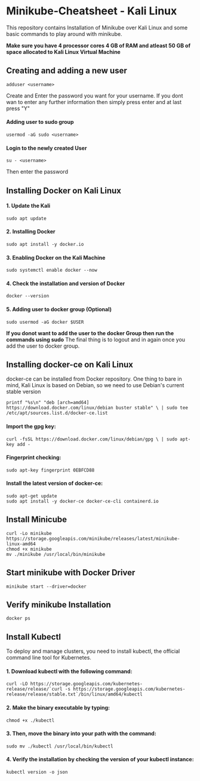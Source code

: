 # Minikube-Cheatsheet - Kali Linux

This repository contains Installation of Minikube over Kali Linux and some basic commands to play around with minikube.

**Make sure you have 4 processor cores 4 GB of RAM and atleast 50 GB of space allocated to Kali Linux Virtual Machine**

## Creating and adding a new user

```
adduser <username>
```
Create and Enter the password you want for your username. If you dont wan to enter any further information then simply press enter and at last press "Y" 

#### Adding user to sudo group 
```
usermod -aG sudo <username>
  ```

#### Login to the newly created User 

```
su - <username>
```
Then enter the password


## Installing Docker on Kali Linux
#### 1. Update the Kali 

 ``` 
 sudo apt update 
 ```
#### 2. Installing Docker 
 
```
sudo apt install -y docker.io
```

#### 3. Enabling Docker on the Kali Machine
```
sudo systemctl enable docker --now
```
#### 4. Check the installation and version of Docker
```
docker --version
```
#### 5. Adding user to docker group (Optional) 
```
sudo usermod -aG docker $USER
```
**If you donot want to add the user to the docker Group then run the commands using sudo**
The final thing is to logout and in again once you add the user to docker group.

## Installing docker-ce on Kali Linux
docker-ce can be installed from Docker repository. One thing to bare in mind, Kali Linux is based on Debian, so we need to use Debian's current stable version

```
printf "%s\n" "deb [arch=amd64] https://download.docker.com/linux/debian buster stable" \ | sudo tee /etc/apt/sources.list.d/docker-ce.list
```
#### Import the gpg key:

```
curl -fsSL https://download.docker.com/linux/debian/gpg \ | sudo apt-key add -
  ```
#### Fingerprint checking:

```
sudo apt-key fingerprint 0EBFCD88
```
#### Install the latest version of docker-ce:

```
sudo apt-get update 
sudo apt install -y docker-ce docker-ce-cli containerd.io
```

## Install Minicube
```
curl -Lo minikube https://storage.googleapis.com/minikube/releases/latest/minikube-linux-amd64
chmod +x minikube
mv ./minikube /usr/local/bin/minikube
```
## Start minikube with Docker Driver
```
minikube start --driver=docker
```

## Verify minikube Installation
```
docker ps
```

## Install Kubectl
To deploy and manage clusters, you need to install kubectl, the official command line tool for Kubernetes.

#### 1. Download kubectl with the following command:
```
curl -LO https://storage.googleapis.com/kubernetes-release/release/`curl -s https://storage.googleapis.com/kubernetes-release/release/stable.txt`/bin/linux/amd64/kubectl
```
#### 2. Make the binary executable by typing:
```
chmod +x ./kubectl
```
#### 3. Then, move the binary into your path with the command:
```
sudo mv ./kubectl /usr/local/bin/kubectl
```
#### 4. Verify the installation by checking the version of your kubectl instance:
```
kubectl version -o json
```
